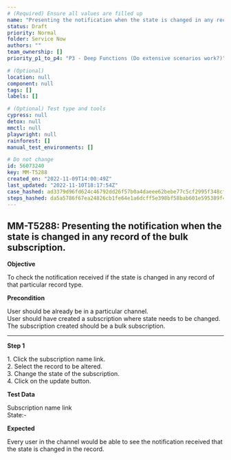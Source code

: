 ```yaml
---
# (Required) Ensure all values are filled up
name: "Presenting the notification when the state is changed in any record of the bulk subscription."
status: Draft
priority: Normal
folder: Service Now
authors: ""
team_ownership: []
priority_p1_to_p4: "P3 - Deep Functions (Do extensive scenarios work?)"

# (Optional)
location: null
component: null
tags: []
labels: []

# (Optional) Test type and tools
cypress: null
detox: null
mmctl: null
playwright: null
rainforest: []
manual_test_environments: []

# Do not change
id: 56073240
key: MM-T5288
created_on: "2022-11-09T14:00:49Z"
last_updated: "2022-11-10T18:17:54Z"
case_hashed: ad3379d96fd624c46792dd26f57b0a4daeee62bebe77c5cf2995f348cff72fc42b706aeb8816099927ebbcd553d6fbb5
steps_hashed: da5a5786f67ea24826cb1fe64e1a6dcff5e398bf58bab601e595389f460ad05e83e6f4c8a30df84aad6ce42d91b3156c
---
```


<!-- (Auto-generated) Based on frontmatter's "key" and "name" -->

## MM-T5288: Presenting the notification when the state is changed in any record of the bulk subscription.

**Objective**

To check the notification received if the state is changed in any record of that particular record type.

**Precondition**

User should be already be in a particular channel.\
User should have created a subscription where state needs to be changed.\
The subscription created should be a bulk subscription.

---

**Step 1**

1\. Click the subscription name link.\
2\. Select the record to be altered.\
3\. Change the state of the subscription.\
4\. Click on the update button.

**Test Data**

Subscription name link\
State:-

**Expected**

Every user in the channel would be able to see the notification received that the state is changed in the record.
